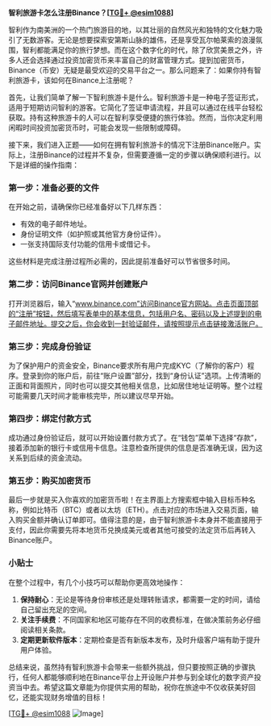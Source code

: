 **智利旅游卡怎么注册Binance？[[TG💪+ @esim1088](https://t.me/s/esim1088)]**

智利作为南美洲的一个热门旅游目的地，以其壮丽的自然风光和独特的文化魅力吸引了无数游客。无论是想要探索安第斯山脉的雄伟，还是享受瓦尔帕莱索的浪漫氛围，智利都能满足你的旅行梦想。而在这个数字化的时代，除了欣赏美景之外，许多人还会选择通过投资加密货币来丰富自己的财富管理方式。提到加密货币，Binance（币安）无疑是最受欢迎的交易平台之一。那么问题来了：如果你持有智利旅游卡，该如何在Binance上注册呢？

首先，让我们简单了解一下智利旅游卡是什么。智利旅游卡是一种电子签证形式，适用于短期访问智利的游客。它简化了签证申请流程，并且可以通过在线平台轻松获取。持有这种旅游卡的人可以在智利享受便捷的旅行体验。然而，当你决定利用闲暇时间投资加密货币时，可能会发现一些限制或障碍。

接下来，我们进入正题——如何在拥有智利旅游卡的情况下注册Binance账户。实际上，注册Binance的过程并不复杂，但需要遵循一定的步骤以确保顺利进行。以下是详细的操作指南：

### 第一步：准备必要的文件

在开始之前，请确保你已经准备好以下几样东西：
- 有效的电子邮件地址。
- 身份证明文件（如护照或其他官方身份证件）。
- 一张支持国际支付功能的信用卡或借记卡。

这些材料是完成注册过程所必需的，因此提前准备好可以节省很多时间。

### 第二步：访问Binance官网并创建账户

打开浏览器后，输入“www.binance.com”访问Binance官方网站。点击页面顶部的“注册”按钮，然后填写表单中的基本信息，包括用户名、密码以及上述提到的电子邮件地址。提交之后，你会收到一封验证邮件，请按照提示点击链接激活账户。

### 第三步：完成身份验证

为了保护用户的资金安全，Binance要求所有用户完成KYC（了解你的客户）程序。登录到你的账户后，前往“账户设置”部分，找到“身份认证”选项。上传清晰的正面和背面照片，同时也可以提交其他相关信息，比如居住地址证明等。整个过程可能需要几天时间才能审核完毕，所以建议尽早开始。

### 第四步：绑定付款方式

成功通过身份验证后，就可以开始设置付款方式了。在“钱包”菜单下选择“存款”，接着添加新的银行卡或信用卡信息。注意检查所提供的信息是否准确无误，因为这关系到后续的资金流动。

### 第五步：购买加密货币

最后一步就是买入你喜欢的加密货币啦！在主界面上方搜索框中输入目标币种名称，例如比特币（BTC）或者以太坊（ETH）。点击对应的市场进入交易页面，输入购买金额并确认订单即可。值得注意的是，由于智利旅游卡本身并不能直接用于支付，因此你需要先将本地货币兑换成美元或者其他可接受的法定货币后再转入Binance账户。

### 小贴士

在整个过程中，有几个小技巧可以帮助你更高效地操作：
1. **保持耐心**：无论是等待身份审核还是处理转账请求，都需要一定的时间，请给自己留出充足的空间。
2. **关注手续费**：不同国家和地区可能存在不同的收费标准，在做决策前务必仔细阅读相关条款。
3. **定期更新软件版本**：定期检查是否有新版本发布，及时升级客户端有助于提升用户体验。

总结来说，虽然持有智利旅游卡会带来一些额外挑战，但只要按照正确的步骤执行，任何人都能够顺利地在Binance平台上开设账户并参与到全球化的数字资产投资当中去。希望这篇文章能为你提供实用的帮助，祝你在旅途中不仅收获美好回忆，还能实现财务增值的目标！

[[TG💪+ @esim1088](https://t.me/s/esim1088) ![Image](https://i.postimg.cc/4NQfJmqS/Snipaste-2025-05-13-00-14-12.png)]